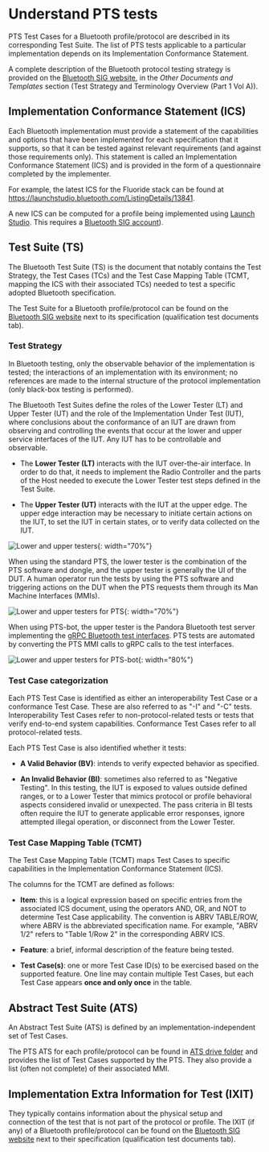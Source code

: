 # Understand PTS tests

PTS Test Cases for a Bluetooth profile/protocol are described in its
corresponding Test Suite. The list of PTS tests applicable to a particular
implementation depends on its Implementation Conformance Statement.

A complete description of the Bluetooth protocol testing strategy is provided
on the [Bluetooth SIG website](
https://www.bluetooth.com/specifications/qualification-test-requirements/), in
the *Other Documents and Templates* section (Test Strategy and Terminology
Overview (Part 1 Vol A)).

## Implementation Conformance Statement (ICS)

Each Bluetooth implementation must provide a statement of the capabilities and
options that have been implemented for each specification that it supports, so
that it can be tested against relevant requirements (and against those
requirements only). This statement is called an Implementation Conformance
Statement (ICS) and is provided in the form of a questionnaire completed by the
implementer.

For example, the latest ICS for the Fluoride stack can be found at
https://launchstudio.bluetooth.com/ListingDetails/13841.

A new ICS can be computed for a profile being implemented using
[Launch Studio][launch-studio]. This requires a
[Bluetooth SIG account](http://go/bt-sig-membership)).

## Test Suite (TS)

The Bluetooth Test Suite (TS) is the document that notably contains the Test
Strategy, the Test Cases (TCs) and the Test Case Mapping Table (TCMT, mapping
the ICS with their associated TCs) needed to test a specific adopted Bluetooth
specification.

The Test Suite for a Bluetooth profile/protocol can be found on the
[Bluetooth SIG website](https://www.bluetooth.com/specifications/specs/) next to
its specification (qualification test documents tab).

### Test Strategy

In Bluetooth testing, only the observable behavior of the implementation is
tested; the interactions of an implementation with its environment; no
references are made to the internal structure of the protocol implementation
(only black-box testing is performed).

The Bluetooth Test Suites define the roles of the Lower Tester (LT) and Upper
Tester (UT) and the role of the Implementation Under Test (IUT), where
conclusions about the conformance of an IUT are drawn from observing and
controlling the events that occur at the lower and upper service interfaces of
the IUT. Any IUT has to be controllable and observable.

* The **Lower Tester (LT)** interacts with the IUT over-the-air interface. In
  order to do that, it needs to implement the Radio Controller and the parts of
  the Host needed to execute the Lower Tester test steps defined in the Test
  Suite.

* The **Upper Tester (UT)** interacts with the IUT at the upper edge. The upper
  edge interaction may be necessary to initiate certain actions on the IUT, to
  set the IUT in certain states, or to verify data collected on the IUT.

![Lower and upper testers](
/pandora/guides/pts-bot/images/lower-upper-testers.svg){: width="70%"}

When using the standard PTS, the lower tester is the combination of the PTS
software and dongle, and the upper tester is generally the UI of the DUT. A
human operator run the tests by using the PTS software and triggering actions
on the DUT when the PTS requests them through its Man Machine Interfaces (MMIs).

![Lower and upper testers for PTS](
/pandora/guides/pts-bot/images/lower-upper-testers-pts.svg){: width="70%"}

When using PTS-bot, the upper tester is the Pandora Bluetooth test server
implementing the [gRPC Bluetooth test interfaces](
/pandora/reference/doc/overview). PTS tests are automated by converting the PTS
MMI calls to gRPC calls to the test interfaces.

![Lower and upper testers for PTS-bot](
/pandora/guides/pts-bot/images/lower-upper-testers-pts-bot.svg){: width="80%"}

### Test Case categorization

Each PTS Test Case is identified as either an interoperability Test Case or a
conformance Test Case. These are also referred to as "-I" and "-C" tests.
Interoperability Test Cases refer to non-protocol-related tests or tests that
verify end-to-end system capabilities. Conformance Test Cases refer to all
protocol-related tests.

Each PTS Test Case is also identified whether it tests:

* **A Valid Behavior (BV)**: intends to verify expected behavior as specified.

* **An Invalid Behavior (BI)**: sometimes also referred to as
  "Negative Testing". In this testing, the IUT is exposed to values outside
  defined ranges, or to a Lower Tester that mimics protocol or profile
  behavioral aspects considered invalid or unexpected. The pass criteria in BI
  tests often require the IUT to generate applicable error responses, ignore
  attempted illegal operation, or disconnect from the Lower Tester.

### Test Case Mapping Table (TCMT)

The Test Case Mapping Table (TCMT) maps Test Cases to specific capabilities in
the Implementation Conformance Statement (ICS).

The columns for the TCMT are defined as follows:

* **Item**: this is a logical expression based on specific entries from the
  associated ICS document, using the operators AND, OR, and NOT to determine
  Test Case applicability. The convention is ABRV TABLE/ROW, where ABRV is the
  abbreviated specification name. For example, "ABRV 1/2" refers to
  "Table 1/Row 2" in the corresponding ABRV ICS.

* **Feature**: a brief, informal description of the feature being tested.

* **Test Case(s)**: one or more Test Case ID(s) to be exercised based on the
  supported feature. One line may contain multiple Test Cases, but each Test
  Case appears **once and only once** in the table.

## Abstract Test Suite (ATS)

An Abstract Test Suite (ATS) is defined by an implementation-independent set of
Test Cases.

The PTS ATS for each profile/protocol can be found in
[ATS drive folder][ats-drive] and provides the list of Test Cases supported by
the PTS. They also provide a list (often not complete) of their associated MMI.

## Implementation Extra Information for Test (IXIT)

They typically contains information about the physical setup and connection of
the test that is not part of the protocol or profile. The IXIT (if any) of a
Bluetooth profile/protocol can be found on the [Bluetooth SIG website](
https://www.bluetooth.com/specifications/specs/) next to their specification
(qualification test documents tab).

[launch-studio]: https://www.bluetooth.com/develop-with-bluetooth/build/test-tools/launch-studio/

[ats-drive]: https://drive.google.com/corp/drive/folders/1-7GDkVhA0am5RDvmJaqrh77dBiakvGV2?resourcekey=0-cZ4zBNiNc5CXsEKlczNXRA
